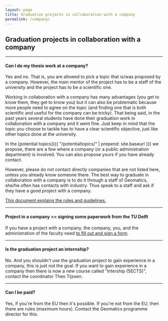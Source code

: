 ```yaml
---
layout: page
title: Graduation projects in collaboration with a company
permalink: /company/
---
```



## Graduation projects in collaboration with a company

- - -

#### Can I do my thesis work at a company?

Yes and no. That is, you are allowed to pick a topic that is/was proposed by a company.
However, the main mentor of the project has to be a staff of the university and the project has to be a scientific one.

Working in collaboration with a company has many advantages (you get to know them, they get to know you) but it can also be problematic because more people need to agree on the topic (and finding one that is both scientific and useful for the company can be tricky).
That being said, in the past years several students have done their graduation work in collaboration with a company and it went fine.
Just keep in mind that the topic you choose to tackle has to have a clear scientific objective, just like other topics done at the university.

In the [potential topics]({{ "/potentialtopics/" | prepend: site.baseurl }}) we propose, there are a few where a company (or a public administration department) is involved.
You can also propose yours if you have already contact.

However, please do not contact directly companies that are not listed here, unless you already know someone there.
The best way to graduate in collaboration with a company is to do it through a staff of Geomatics, she/he often has contacts with industry.
Thus speak to a staff and ask if they have a good project with a company.

[This document explains the rules and guidelines.](O&S_rules_guidelines_graduating_company.pdf)

- - -

#### Project in a company == signing some paperwork from the TU Delft

If you have a project with a company, the company, you, and the administration of the faculty need [to fill out and sign a form](http://studenten.tudelft.nl/fileadmin/Files/studentenportal/os/BKspecifiek/Internship_Agreement.pdf).

- - -

#### Is the graduation project an internship?

No. 
And you shouldn't use the graduation project to gain experience in a company, this is just not the goal. 
If you want to gain experience in a company then there is now a new course called "Intership (5ECTS)", contact the coordinator Theo Tijssen.

- - - 

#### Can I be paid?

Yes, if you're from the EU then it's possible.
If you're not from the EU, then there are rules (maximum hours).
Contact the Geomatics programme director for this.
